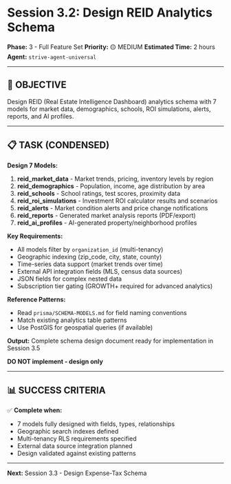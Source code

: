 # Session 3.2: Design REID Analytics Schema

**Phase:** 3 - Full Feature Set
**Priority:** 🟡 MEDIUM
**Estimated Time:** 2 hours
**Agent:** `strive-agent-universal`

---

## 🎯 OBJECTIVE

Design REID (Real Estate Intelligence Dashboard) analytics schema with 7 models for market data, demographics, schools, ROI simulations, alerts, reports, and AI profiles.

---

## 📋 TASK (CONDENSED)

**Design 7 Models:**

1. **reid_market_data** - Market trends, pricing, inventory levels by region
2. **reid_demographics** - Population, income, age distribution by area
3. **reid_schools** - School ratings, test scores, proximity data
4. **reid_roi_simulations** - Investment ROI calculator results and scenarios
5. **reid_alerts** - Market condition alerts and price change notifications
6. **reid_reports** - Generated market analysis reports (PDF/export)
7. **reid_ai_profiles** - AI-generated property/neighborhood profiles

**Key Requirements:**
- All models filter by `organization_id` (multi-tenancy)
- Geographic indexing (zip_code, city, state, county)
- Time-series data support (market trends over time)
- External API integration fields (MLS, census data sources)
- JSON fields for complex nested data
- Subscription tier gating (GROWTH+ required for advanced analytics)

**Reference Patterns:**
- Read `prisma/SCHEMA-MODELS.md` for field naming conventions
- Match existing analytics table patterns
- Use PostGIS for geospatial queries (if available)

**Output:** Complete schema design document ready for implementation in Session 3.5

**DO NOT implement - design only**

---

## 📊 SUCCESS CRITERIA

✅ **Complete when:**
- 7 models fully designed with fields, types, relationships
- Geographic search indexes defined
- Multi-tenancy RLS requirements specified
- External data source integration planned
- Design validated against existing patterns

---

**Next:** Session 3.3 - Design Expense-Tax Schema
